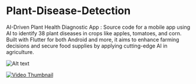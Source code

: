 # Plant-Disease-Detection
AI-Driven Plant Health Diagnostic App : Source code for a mobile app using AI to identify 38 plant diseases in crops like apples, tomatoes, and corn. Built with Flutter for both Android and more, it aims to enhance farming decisions and secure food supplies by applying cutting-edge AI in agriculture.

![Alt text](https://github.com/mouathayed/Plant-Disease-Detection/assets/74305074/60cc89b8-9d02-4224-9841-cabd2e27e66a)

[![Video Thumbnail](https://github.com/mouathayed/Plant-Disease-Detection/blob/main/images/video_thumbnail)](https://drive.google.com/file/d/1EPnh19EMorkfTUq4KodNxGfCXorXZ2lB/view?usp=drive_link)


